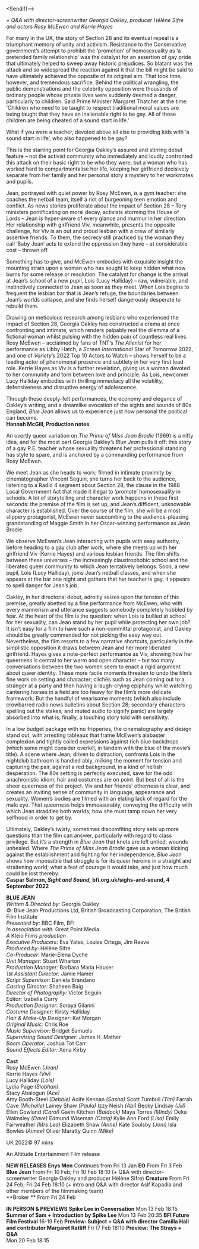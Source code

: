 <![endif]-->

_+ Q&A with director-screenwriter Georgia Oakley, producer Hélène Sifre and actors Rosy McEwen and Kerrie Hayes_

For many in the UK, the story of Section 28 and its eventual repeal is a triumphant memory of unity and activism. Resistance to the Conservative government’s attempt to prohibit the ‘promotion’ of homosexuality as ‘a pretended family relationship’ was the catalyst for an assertion of gay pride that ultimately helped to sweep away historic prejudices. So blatant was the attack and so widespread the reaction against it that the bill might be said to have ultimately achieved the opposite of its original aim. That took time, however, and tremendous sacrifice. Behind the political wrangling, the public demonstrations and the celebrity opposition were thousands of ordinary people whose private lives were suddenly deemed a danger, particularly to children. Said Prime Minister Margaret Thatcher at the time: ‘Children who need to be taught to respect traditional moral values are being taught that they have an inalienable right to be gay. All of those children are being cheated of a sound start in life.’

What if you were a teacher, devoted above all else to providing kids with ‘a sound start in life’, who also happened to be gay?

This is the starting point for Georgia Oakley’s assured and stirring debut feature – not the activist community who immediately and loudly confronted this attack on their basic right to be who they were, but a woman who has worked hard to compartmentalise her life, keeping her girlfriend decisively separate from her family and her personal story a mystery to her workmates and pupils.

Jean, portrayed with quiet power by Rosy McEwen, is a gym teacher: she coaches the netball team, itself a riot of burgeoning teen emotion and conflict. As news stories proliferate about the impact of Section 28 – Tory ministers pontificating on moral decay, activists storming the House of Lords – Jean is hyper-aware of every glance and murmur in her direction. Her relationship with girlfriend Viv, meanwhile, presents the opposite challenge, for Viv is an out and proud lesbian with a crew of similarly assertive friends. To them, the secrecy still practiced by the woman they call ‘Baby Jean’ acts to extend the oppression they have – at considerable cost – thrown off.

Something has to give, and McEwen embodies with exquisite insight the mounting strain upon a woman who has sought to keep hidden what now burns for some release or resolution. The catalyst for change is the arrival at Jean’s school of a new pupil, Lois (Lucy Halliday) – raw, vulnerable, and instinctively connected to Jean as soon as they meet. When Lois begins to frequent the lesbian bar that is Jean’s refuge, the boundaries between Jean’s worlds collapse, and she finds herself dangerously desperate to rebuild them.

Drawing on meticulous research among lesbians who experienced the impact of Section 28, Georgia Oakley has constructed a drama at once confronting and intimate, which renders palpably real the dilemma of a fictional woman whilst pulsing with the hidden pain of countless real lives. Rosy McEwen – acclaimed by fans of TNT’s _The Alienist_ for her performance as Libby Hatch, a _Screen International_ Star of Tomorrow 2022, and one of _Variety_’s 2022 Top 10 Actors to Watch – shows  herself to be a leading actor of phenomenal presence and subtlety in her very first lead role. Kerrie Hayes as Viv is a further revelation, giving us a woman devoted to her community and torn between love and principle. As Lois, newcomer Lucy Halliday embodies with thrilling immediacy all the volatility, defensiveness and disruptive energy of adolescence.

Through these deeply-felt performances, the economy and elegance of Oakley’s writing, and a dreamlike evocation of the sights and sounds of 80s England, _Blue Jean_ allows us to experience just how personal the political can become.  
**Hannah McGill, Production notes**  

An overtly queer variation on _The Prime of Miss Jean Brodie_ (1969) is a nifty idea, and for the most part Georgia Oakley’s _Blue Jean_ pulls it off: this story of a gay P.E. teacher whose sexuality threatens her professional standing has style to spare, and is anchored by a commanding performance from Rosy McEwen.

We meet Jean as she heads to work; filmed in intimate proximity by cinematographer Vincent Seguin, she turns her back to the audience, listening to a Radio 4 segment about Section 28, the clause in the 1988 Local Government Act that made it illegal to ‘promote’ homosexuality in schools. A lot of storytelling and character work happens in these first seconds: the premise of the film is set up, and Jean’s diffident, unknowable character is established. Over the course of the film, she will be a most slippery protagonist, McEwen never succumbing to the audience-pleasing grandstanding of Maggie Smith in her Oscar-winning performance as Jean Brodie.

We observe McEwen’s Jean interacting with pupils with easy authority, before heading to a gay club after work, where she meets up with her girlfriend Viv (Kerrie Hayes) and various lesbian friends. The film shifts between these universes – the increasingly claustrophobic school and the liberated queer community to which Jean tentatively belongs. Soon, a new pupil, Lois (Lucy Halliday), joins Jean’s netball classes, and when she appears at the bar one night and gathers that her teacher is gay, it appears to spell danger for Jean’s job.

Oakley, in her directorial debut, adroitly seizes upon the tension of this premise, greatly abetted by a fine performance from McEwen, who with every mannerism and utterance suggests somebody completely hobbled by fear. At the heart of the film is the question: when Lois is bullied at school for her sexuality, can Jean stand by her pupil while protecting her own job? It isn’t easy for a film to have such a non-committal protagonist, and Oakley should be greatly commended for not picking the easy way out. Nevertheless, the film resorts to a few narrative shortcuts, particularly in the simplistic opposition it draws between Jean and her more liberated girlfriend. Hayes gives a note-perfect performance as Viv, showing how her queerness is central to her warm and open character – but too many conversations between the two women seem to enact a rigid argument about queer identity. These more facile moments threaten to undo the film’s fine work on setting and character; clichés such as Jean coming out to a stranger at a party and then having a laugh-crying epiphany while watching cantering horses in a field are too heavy for the film’s more delicate framework. But the handful of wearisome moments (which also include crowbarred radio news bulletins about Section 28; secondary characters spelling out the stakes; and muted audio to signify panic) are largely absorbed into what is, finally, a touching story told with sensitivity.

In a low budget package with no fripperies, the cinematography and design stand out, with arresting tableaux that frame McEwen’s alabaster complexion and tightly coiled expressions against rich blue backdrops (which some might consider overkill, in tandem with the blue of the movie’s title). A scene where Jean, driven to distraction, confronts Lois in the nightclub bathroom is handled ably, milking the moment for tension and capturing the pair, against a red background, in a kind of hellish desperation. The 80s setting is perfectly executed, save for the odd anachronistic idiom; hair and costumes are on point. But best of all is the sheer queerness of the project. Viv and her friends’ otherness is clear, and creates an inviting sense of community in language, appearance and sexuality. Women’s bodies are filmed with an elating lack of regard for the male eye. That queerness helps immeasurably, conveying the difficulty with which Jean straddles both worlds; how she must tamp down her very selfhood in order to get by.

Ultimately, Oakley’s twisty, sometimes discomfiting story sets up more questions than the film can answer, particularly with regard to class privilege. But it’s a strength in _Blue Jean_ that knots are left untied, wounds unhealed. Where _The Prime of Miss Jean Brodie_ gave us a woman kicking against the establishment and fighting for her independence, _Blue Jean_ shows how impossible that struggle is for its queer heroine in a straight and straitening world; what a feat of courage it would take, and just how much could be lost thereby.  
**Caspar Salmon, _Sight and Sound,_ bfi.org.uk/sighs-and-sound, 4 September 2022**  

**BLUE JEAN**  
_Written & Directed by:_ Georgia Oakley  
_©:_ Blue Jean Productions Ltd, British Broadcasting Corporation, The British Film Institute  
_Presented by:_ BBC Film, BFI  
_In association with:_ Great Point Media  
_A_ Kleio Films _production_  
_Executive Producers:_ Eva Yates, Louise Ortega, Jim Reeve  
_Produced by:_ Hélène Sifre  
_Co-Producer:_ Marie-Elena Dyche  
_Unit Manager:_ Stuart Wharton  
_Production Manager:_ Barbara Maria Hauser  
_1st Assistant Director:_ Jamie Hamer  
_Script Supervisor:_ Daniela Brandano  
_Casting Director:_ Shaheen Baig  
_Director of Photography:_ Victor Seguin  
_Editor:_ Izabella Curry  
_Production Designer:_ Soraya Gilanni  
_Costume Designer:_ Kirsty Halliday  
_Hair & Make-Up Designer:_ Kat Morgan  
_Original Music:_ Chris Roe  
_Music Supervisor:_ Bridget Samuels  
_Supervising_ _Sound Designer:_ James H. Mather  
_Boom Operator:_ Joshua Tot Carr  
_Sound Effects Editor:_ Xena Kirby  

**Cast**  
Rosy McEwen _(Jean)_  
Kerrie Hayes _(Viv)_  
Lucy Halliday _(Lois)_  
Lydia Page _(Siobhan)_  
Stacy Abalogun _(Ace)_  
Amy Booth-Steel _(Debbie)_
Aoife Kennan _(Sasha)_
Scott Tumbull _(Tim)_
Farrah Cave _(Michelle)_
Lainey Shaw _(Paula)_
Izzy Neish _(Abi)_
Becky Lindsay _(Jill)_
Ellen Gowland _(Carol)_
Gavin Kitchen _(Baldock)_
Maya Torres _(Mindy)_
Deka Walmsley _(Dave)_
Edmund Wiseman _(Craig)_
Kylie Ann Ford _(Lisa)_
Emily Fairweather _(Mrs Lea)_
Elizabeth Shaw _(Anne)_
Kate Soulsby _(Joni)_
Isla Bowles _(Aimee)_
Oliver Maratty Quinn _(Mike)_

UK 2022©
97 mins

An Altitude Entertainment Film release

**NEW RELEASES**
**Enys Men**
Continues from Fri 13 Jan
**EO**
From Fri 3 Feb
**Blue Jean**
From Fri 10 Feb; Fri 10 Feb 18:10 (+ Q&A with director-screenwriter Georgia Oakley and producer Hélène Sifre)
**Creature**
From Fri 24 Feb; Fri 24 Feb 18:10 (+ intro and Q&A with director Asif Kapadia and other members of the filmmaking team)  
**Broker **
From Fri 24 Feb

**IN PERSON & PREVIEWS**
**Spike Lee in Conversation**
Mon 13 Feb 18:15
**Summer of Sam + Introduction by Spike Lee**
Mon 13 Feb 20:35
**BFI Future Film Festival**
16-19 Feb
**Preview: Subject + Q&A with director Camilla Hall and contributor Margaret Ratliff**
Fri 17 Feb 18:10
**Preview: The Strays + Q&A**  
Mon 20 Feb 18:15
<!--stackedit_data:
eyJoaXN0b3J5IjpbLTIwODMzOTYxMjVdfQ==
-->